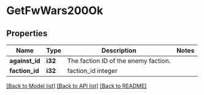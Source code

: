 # GetFwWars200Ok

## Properties

Name | Type | Description | Notes
------------ | ------------- | ------------- | -------------
**against_id** | **i32** | The faction ID of the enemy faction. | 
**faction_id** | **i32** | faction_id integer | 

[[Back to Model list]](../README.md#documentation-for-models) [[Back to API list]](../README.md#documentation-for-api-endpoints) [[Back to README]](../README.md)


